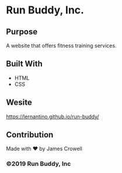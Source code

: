 # Run Buddy, Inc.

## Purpose
A website that offers fitness training services.

## Built With
* HTML
* CSS

## Wesite
https://lernantino.github.io/run-buddy/

## Contribution
Made with ♥ by James Crowell

### ©2019 Run Buddy, Inc